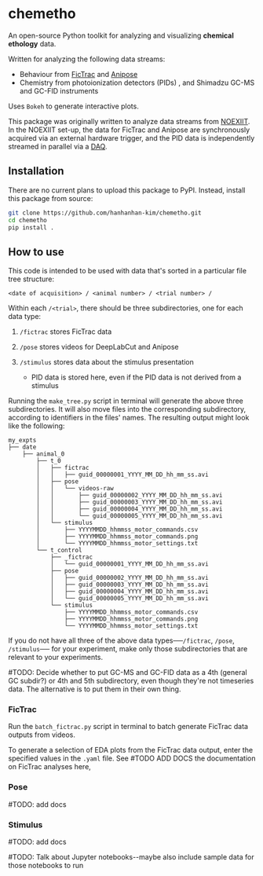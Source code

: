 # chemetho

An open-source Python toolkit for analyzing and visualizing **chemical ethology** data.

Written for analyzing the following data streams:

- Behaviour from [FicTrac](https://github.com/rjdmoore/fictrac) and [Anipose](https://github.com/lambdaloop/anipose)
- Chemistry from photoionization detectors (PIDs) , and Shimadzu GC-MS and GC-FID instruments 

Uses `Bokeh` to generate interactive plots. 

This package was originally written to analyze data streams from [NOEXIIT](https://github.com/hanhanhan-kim/noexiit). In the NOEXIIT set-up, the data for FicTrac and Anipose are synchronously acquired via an external hardware trigger, and the PID data is independently streamed in parallel via a [DAQ](https://labjack.com/products/u3). 

## Installation

There are no current plans to upload this package to PyPI. Instead, install this package from source:

```bash
git clone https://github.com/hanhanhan-kim/chemetho.git
cd chemetho
pip install .
```

## How to use

This code is intended to be used with data that's sorted in a particular file tree structure:

`<date of acquisition> / <animal number> / <trial number> /`

Within each `/<trial>`, there should be three subdirectories, one for each data type: 

1. `/fictrac` stores FicTrac data

2. `/pose` stores videos for DeepLabCut and Anipose

3. `/stimulus` stores data about the stimulus presentation
   - PID data is stored here, even if the PID data is not derived from a stimulus 

Running the `make_tree.py` script in terminal will generate the above three subdirectories. It will also move files into the corresponding subdirectory, according to identifiers in the files' names. The resulting output might look like the following: 

```
my_expts
├── date
    ├── animal_0
        ├── t_0
        │   ├── fictrac
        │   │   ├── guid_00000001_YYYY_MM_DD_hh_mm_ss.avi
        │   ├── pose
        │   │   └── videos-raw
        │   │       ├── guid_00000002_YYYY_MM_DD_hh_mm_ss.avi
        │   │       ├── guid_00000003_YYYY_MM_DD_hh_mm_ss.avi
        │   │       ├── guid_00000004_YYYY_MM_DD_hh_mm_ss.avi
        │   │       └── guid_00000005_YYYY_MM_DD_hh_mm_ss.avi
        │   └── stimulus
        │       ├── YYYYMMDD_hhmmss_motor_commands.csv
        │       ├── YYYYMMDD_hhmmss_motor_commands.png
        │       └── YYYYMMDD_hhmmss_motor_settings.txt
        └── t_control
            ├── _fictrac
            │   └── guid_00000001_YYYY_MM_DD_hh_mm_ss.avi
            ├── pose
            │   ├── guid_00000002_YYYY_MM_DD_hh_mm_ss.avi
            │   ├── guid_00000003_YYYY_MM_DD_hh_mm_ss.avi
            │   ├── guid_00000004_YYYY_MM_DD_hh_mm_ss.avi
            │   └── guid_00000005_YYYY_MM_DD_hh_mm_ss.avi
            └── stimulus
                ├── YYYYMMDD_hhmmss_motor_commands.csv
                ├── YYYYMMDD_hhmmss_motor_commands.png
                └── YYYYMMDD_hhmmss_motor_settings.txt

```

If you do not have all three of the above data types──`/fictrac`, `/pose`, `/stimulus`── for your experiment, make only those subdirectories that are relevant to your experiments. 

#TODO: Decide whether to put GC-MS and GC-FID data as a 4th (general GC subdir?) or 4th and 5th subdirectory, even though they're not timeseries data. The alternative is to put them in their own thing. 

### FicTrac

Run the  `batch_fictrac.py` script in terminal to batch generate FicTrac data outputs from videos. 

To generate a selection of EDA plots from the FicTrac data output, enter the specified values in the `.yaml` file. See #TODO ADD DOCS the documentation on FicTrac analyses here, 

### Pose

#TODO: add docs

### Stimulus

#TODO: add docs



#TODO: Talk about Jupyter notebooks--maybe also include sample data for those notebooks to run 








